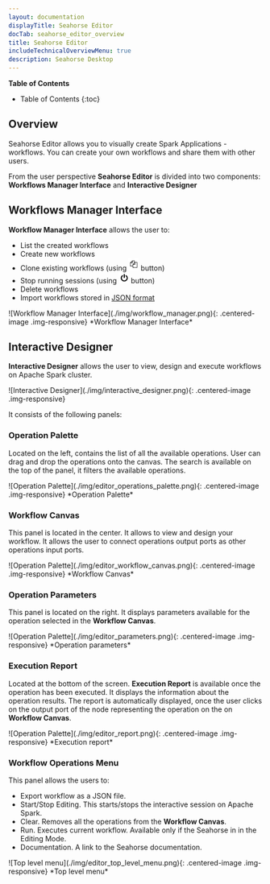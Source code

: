 ```yaml
---
layout: documentation
displayTitle: Seahorse Editor
docTab: seahorse_editor_overview
title: Seahorse Editor
includeTechnicalOverviewMenu: true
description: Seahorse Desktop
---
```



**Table of Contents**

* Table of Contents
{:toc}

## Overview

Seahorse Editor allows you to visually create Spark Applications - workflows.
You can create your own workflows and share them with other users.

From the user perspective **Seahorse Editor** is divided into two components:
**Workflows Manager Interface** and **Interactive Designer**

## Workflows Manager Interface

**Workflow Manager Interface** allows the user to:

* List the created workflows
* Create new workflows
* Clone existing workflows (using ![clone button](./img/clone_button.png) button)
* Stop running sessions (using ![clone button](./img/kill_session.png) button)
* Delete workflows
* Import workflows stored in [JSON format](workflowfile.html)


<div class="centered-container" markdown="1">
  ![Workflow Manager Interface](./img/workflow_manager.png){: .centered-image .img-responsive}
  *Workflow Manager Interface*
</div>


## Interactive Designer

**Interactive Designer** allows the user to view, design and execute workflows
on Apache Spark cluster.


<div class="centered-container" markdown="1">
  ![Interactive Designer](./img/interactive_designer.png){: .centered-image .img-responsive}
</div>

It consists of the following panels:

### Operation Palette
Located on the left, contains the list of all the available operations.
User can drag and drop the operations onto the canvas.
The search is available on the top of the panel, it filters the
available operations.

<div class="centered-container" markdown="1">
  ![Operation Palette](./img/editor_operations_palette.png){: .centered-image .img-responsive}
  *Operation Palette*
</div>

### Workflow Canvas

This panel is located in the center. It allows to view and design your workflow.
It allows the user to connect operations output ports as
other operations input ports.

<div class="centered-container" markdown="1">
  ![Operation Palette](./img/editor_workflow_canvas.png){: .centered-image .img-responsive}
  *Workflow Canvas*
</div>

### Operation Parameters

This panel is located on the right.
It displays parameters available for the operation selected in the
**Workflow Canvas**.

<div class="centered-container" markdown="1">
  ![Operation Palette](./img/editor_parameters.png){: .centered-image .img-responsive}
  *Operation parameters*
</div>

### Execution Report

Located at the bottom of the screen. **Execution Report** is available
once the operation has been executed. It displays the information about the
operation results. The report is automatically displayed, once the user clicks
on the output port of the node representing the operation on the on **Workflow Canvas**.

<div class="centered-container" markdown="1">
  ![Operation Palette](./img/editor_report.png){: .centered-image .img-responsive}
  *Execution report*
</div>

### Workflow Operations Menu

This panel allows the users to:

* Export workflow as a JSON file.
* Start/Stop Editing. This starts/stops the interactive session on Apache Spark.
* Clear. Removes all the operations from the **Workflow Canvas**.
* Run. Executes current workflow.
Available only if the Seahorse in in the Editing Mode.
* Documentation. A link to the Seahorse documentation.

<div class="centered-container" markdown="1">
  ![Top level menu](./img/editor_top_level_menu.png){: .centered-image .img-responsive}
  *Top level menu*
</div>
